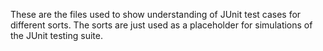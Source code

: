 These are the files used to show understanding of JUnit test cases for different sorts. The sorts are just used as a placeholder
for simulations of the JUnit testing suite.